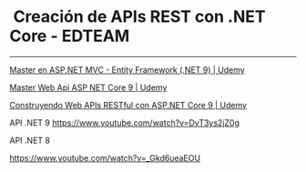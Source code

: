 #  Creación de APIs REST con .NET Core - EDTEAM
***

[Master en ASP.NET MVC - Entity Framework (.NET 9) | Udemy](https://www.udemy.com/course/master-en-aspnet-core-31-mvc-entity-framework/?couponCode=LETSLEARNNOW)


[Master Web Api ASP NET Core 9 | Udemy](https://www.udemy.com/course/webapi-net/?couponCode=LETSLEARNNOW)


[Construyendo Web APIs RESTful con ASP.NET Core 9 | Udemy](https://www.udemy.com/course/construyendo-web-apis-restful-con-aspnet-core/)


API  .NET 9
https://www.youtube.com/watch?v=DvT3ys2jZ0g

API  .NET 8

https://www.youtube.com/watch?v=_Gkd6ueaEOU
